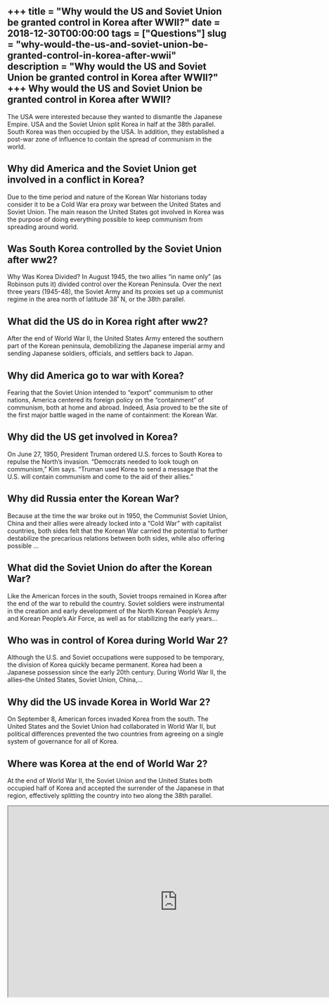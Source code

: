 +++
title = "Why would the US and Soviet Union be granted control in Korea after WWII?"
date = 2018-12-30T00:00:00
tags = ["Questions"]
slug = "why-would-the-us-and-soviet-union-be-granted-control-in-korea-after-wwii"
description = "Why would the US and Soviet Union be granted control in Korea after WWII?"
+++
Why would the US and Soviet Union be granted control in Korea after WWII?
-------------------------------------------------------------------------

The USA were interested because they wanted to dismantle the Japanese Empire. USA and the Soviet Union split Korea in half at the 38th parallel. South Korea was then occupied by the USA. In addition, they established a post-war zone of influence to contain the spread of communism in the world.

Why did America and the Soviet Union get involved in a conflict in Korea?
-------------------------------------------------------------------------

Due to the time period and nature of the Korean War historians today consider it to be a Cold War era proxy war between the United States and Soviet Union. The main reason the United States got involved in Korea was the purpose of doing everything possible to keep communism from spreading around world.

Was South Korea controlled by the Soviet Union after ww2?
---------------------------------------------------------

Why Was Korea Divided? In August 1945, the two allies “in name only” (as Robinson puts it) divided control over the Korean Peninsula. Over the next three years (1945-48), the Soviet Army and its proxies set up a communist regime in the area north of latitude 38˚ N, or the 38th parallel.

What did the US do in Korea right after ww2?
--------------------------------------------

After the end of World War II, the United States Army entered the southern part of the Korean peninsula, demobilizing the Japanese imperial army and sending Japanese soldiers, officials, and settlers back to Japan.

Why did America go to war with Korea?
-------------------------------------

Fearing that the Soviet Union intended to “export” communism to other nations, America centered its foreign policy on the “containment” of communism, both at home and abroad. Indeed, Asia proved to be the site of the first major battle waged in the name of containment: the Korean War.

Why did the US get involved in Korea?
-------------------------------------

On June 27, 1950, President Truman ordered U.S. forces to South Korea to repulse the North’s invasion. “Democrats needed to look tough on communism,” Kim says. “Truman used Korea to send a message that the U.S. will contain communism and come to the aid of their allies.”

Why did Russia enter the Korean War?
------------------------------------

Because at the time the war broke out in 1950, the Communist Soviet Union, China and their allies were already locked into a “Cold War” with capitalist countries, both sides felt that the Korean War carried the potential to further destabilize the precarious relations between both sides, while also offering possible …

What did the Soviet Union do after the Korean War?
--------------------------------------------------

Like the American forces in the south, Soviet troops remained in Korea after the end of the war to rebuild the country. Soviet soldiers were instrumental in the creation and early development of the North Korean People’s Army and Korean People’s Air Force, as well as for stabilizing the early years…

Who was in control of Korea during World War 2?
-----------------------------------------------

Although the U.S. and Soviet occupations were supposed to be temporary, the division of Korea quickly became permanent. Korea had been a Japanese possession since the early 20th century. During World War II, the allies–the United States, Soviet Union, China,…

Why did the US invade Korea in World War 2?
-------------------------------------------

On September 8, American forces invaded Korea from the south. The United States and the Soviet Union had collaborated in World War II, but political differences prevented the two countries from agreeing on a single system of governance for all of Korea.

Where was Korea at the end of World War 2?
------------------------------------------

At the end of World War II, the Soviet Union and the United States both occupied half of Korea and accepted the surrender of the Japanese in that region, effectively splitting the country into two along the 38th parallel.

<iframe allow="accelerometer; autoplay; clipboard-write; encrypted-media; gyroscope; picture-in-picture" allowfullscreen="" class="__youtube_prefs__  epyt-is-override  no-lazyload" data-no-lazy="1" data-origheight="433" data-origwidth="770" data-skipgform_ajax_framebjll="" height="433" id="_ytid_98197" loading="lazy" src="https://www.youtube.com/embed/QwTd8FnxXgA?enablejsapi=1&autoplay=0&cc_load_policy=0&cc_lang_pref=&iv_load_policy=1&loop=0&modestbranding=0&rel=1&fs=1&playsinline=0&autohide=2&theme=dark&color=red&controls=1&" title="YouTube player" width="770"></iframe>